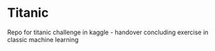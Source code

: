 # Titanic
Repo for titanic challenge in kaggle - handover concluding exercise in classic machine learning
